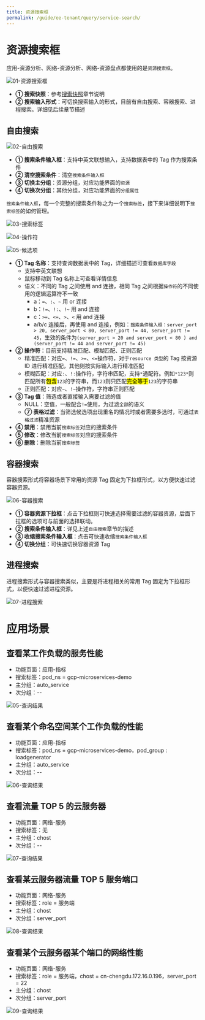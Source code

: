 ```yaml
---
title: 资源搜索框
permalink: /guide/ee-tenant/query/service-search/
---
```


# 资源搜索框

应用-资源分析、网络-资源分析、网络-资源盘点都使用的是`资源搜索框`。

![01-资源搜索框](https://yunshan-guangzhou.oss-cn-beijing.aliyuncs.com/pub/pic/20240520664ac73e1e086.png)

- **① 搜索快照**：参考[搜索快照](./history/)章节说明
- **② 搜索输入形式**：可切换搜索输入的形式，目前有自由搜索、容器搜索、进程搜索。详细见后续章节描述

## 自由搜索

![02-自由搜索](https://yunshan-guangzhou.oss-cn-beijing.aliyuncs.com/pub/pic/202405156644260e09259.png)

- **① 搜索条件输入框**：支持中英文联想输入，支持数据表中的 Tag 作为搜索条件
- **② 清空搜索条件**：清空`搜索条件输入框`
- **③ 切换主分组**：资源分组，对应功能界面的`资源`
- **④ 切换次分组**：其他分组，对应功能界面的`分组属性`

`搜索条件输入框`，每一个完整的搜索条件称之为一个`搜索标签`，接下来详细说明下`搜索标签`的如何管理。

![03-搜索标签](https://yunshan-guangzhou.oss-cn-beijing.aliyuncs.com/pub/pic/20230921650c4fa57a56f.png)

![04-操作符](https://yunshan-guangzhou.oss-cn-beijing.aliyuncs.com/pub/pic/20230921650c4fa702aed.png)

![05-候选项](https://yunshan-guangzhou.oss-cn-beijing.aliyuncs.com/pub/pic/20230921650c50ecc63c1.png)

- **① Tag 名称**：支持查询数据表中的 Tag，详细描述可查看`数据库字段`
  - 支持中英文联想
  - 鼠标移动到 Tag 名称上可查看详情信息
  - 语义：不同的 Tag 之间使用 and 连接，相同 Tag 之间根据`操作符`的不同使用的逻辑运算符不一致
    - a：`=`、`:`、`~` 用 or 连接
    - b：`!=`、`!:`、`!~` 用 and 连接
    - c：`>=`、`<=`、`>`、`<` 用 and 连接
    - a/b/c 连接后，再使用 and 连接，例如：`搜索条件输入框：server_port > 20, server_port < 80, server_port != 44, server_port != 45`，生效的条件为`(server_port > 20 and server_port < 80 ) and (server_port != 44 and server_port != 45)`
- **② 操作符**：目前支持精准匹配、模糊匹配、正则匹配
  - 精准匹配：对应`=`、`!=`、`>=`、`<=`操作符，对于`resource 类型`的 Tag 按资源 ID 进行精准匹配，其他则按实际输入进行精准匹配
  - 模糊匹配：对应`:`、`!:`操作符，字符串匹配，支持`*`通配符。例如`*123*`则匹配所有<mark>包含</mark>`123`的字符串，而`123`则只匹配<mark>完全等于</mark>`123`的字符串
  - 正则匹配：对应`~`、`!~`操作符，字符串正则匹配
- **③ Tag 值**：筛选或者直接输入需要过滤的值
  - NULL：空值，一般配合`!=`使用，为过滤`全部`的语义
  - **⑦ 表格过滤**：当筛选候选项出现重名的情况时或者需要多选时，可通过`表格过滤`精准资源
- **④ 禁用**：禁用当前`搜索标签`对应的搜索条件
- **⑤ 修改**：修改当前`搜索标签`对应的搜索条件
- **⑥ 删除**：删除当前`搜索标签`

## 容器搜索

容器搜索形式将容器场景下常用的资源 Tag 固定为下拉框形式，以方便快速过滤容器资源。

![06-容器搜索](https://yunshan-guangzhou.oss-cn-beijing.aliyuncs.com/pub/pic/20240515664425a2b3c16.png)

- **① 容器资源下拉框**：点击下拉框则可快速选择需要过滤的容器资源，后面下拉框的选项可与前面的选择联动。
- **② 搜索条件输入框**：详见上述`自由搜索`章节的描述
- **③ 收缩搜索条件输入框**：点击可快速收缩`搜索条件输入框`
- **④ 切换分组**：可快速切换容器资源 Tag

## 进程搜索

进程搜索形式与容器搜索类似，主要是将进程相关的常用 Tag 固定为下拉框形式，以便快速过滤进程资源。

![07-进程搜索](https://yunshan-guangzhou.oss-cn-beijing.aliyuncs.com/pub/pic/20240515664426411eea4.png)

# 应用场景

## 查看某工作负载的服务性能

- 功能页面：应用-指标
- 搜索标签：pod_ns = gcp-microservices-demo
- 主分组：auto_service
- 次分组：--

![05-查询结果](https://yunshan-guangzhou.oss-cn-beijing.aliyuncs.com/pub/pic/20230921650c4fa039078.png)

## 查看某个命名空间某个工作负载的性能

- 功能页面：应用-指标
- 搜索标签：pod_ns = gcp-microservices-demo，pod_group : loadgenerator
- 主分组：auto_service
- 次分组：--

![06-查询结果](https://yunshan-guangzhou.oss-cn-beijing.aliyuncs.com/pub/pic/20230921650c4fa17b7c6.png)

## 查看流量 TOP 5 的云服务器

- 功能页面：网络-服务
- 搜索标签：无
- 主分组：chost
- 次分组：--

![07-查询结果](https://yunshan-guangzhou.oss-cn-beijing.aliyuncs.com/pub/pic/20230921650c4fa2642e9.png)

## 查看某云服务器流量 TOP 5 服务端口

- 功能页面：网络-服务
- 搜索标签：role = 服务端
- 主分组：chost
- 次分组：server_port

![08-查询结果](https://yunshan-guangzhou.oss-cn-beijing.aliyuncs.com/pub/pic/20230921650c4fa2adfda.png)

## 查看某个云服务器某个端口的网络性能

- 功能页面：网络-服务
- 搜索标签：role = 服务端，chost = cn-chengdu.172.16.0.196，server_port = 22
- 主分组：chost
- 次分组：server_port

![09-查询结果](https://yunshan-guangzhou.oss-cn-beijing.aliyuncs.com/pub/pic/20230921650c4fa44b491.png)
